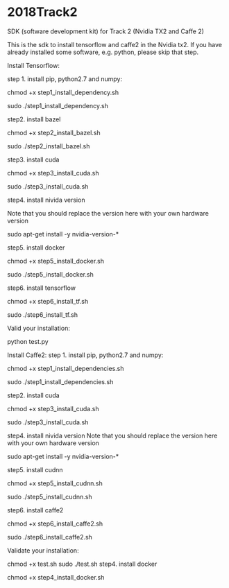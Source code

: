 # 2018Track2

SDK (software development kit) for Track 2 (Nvidia TX2 and Caffe 2)

This is the sdk to install tensorflow and caffe2 in the Nvidia tx2. If you have already installed some software, e.g. python, please skip that step.

Install Tensorflow:

step 1. install pip, python2.7 and numpy:

chmod +x step1_install_dependency.sh

sudo ./step1_install_dependency.sh

step2. install bazel

chmod +x step2_install_bazel.sh

sudo ./step2_install_bazel.sh

step3. install cuda

chmod +x step3_install_cuda.sh

sudo ./step3_install_cuda.sh

step4. install nivida version

Note that you should replace the version here with your own hardware version

sudo apt-get install -y nvidia-version-*

step5. install docker

chmod +x step5_install_docker.sh

sudo ./step5_install_docker.sh

step6. install tensorflow

chmod +x step6_install_tf.sh

sudo ./step6_install_tf.sh

Valid your installation:

python test.py

Install Caffe2: step 1. install pip, python2.7 and numpy:

chmod +x step1_install_dependencies.sh

sudo ./step1_install_dependencies.sh

step2. install cuda

chmod +x step3_install_cuda.sh

sudo ./step3_install_cuda.sh

step4. install nivida version Note that you should replace the version here with your own hardware version

sudo apt-get install -y nvidia-version-*

step5. install cudnn

chmod +x step5_install_cudnn.sh

sudo ./step5_install_cudnn.sh

step6. install caffe2

chmod +x step6_install_caffe2.sh

sudo ./step6_install_caffe2.sh

Validate your installation:

chmod +x test.sh sudo ./test.sh step4. install docker

chmod +x step4_install_docker.sh
